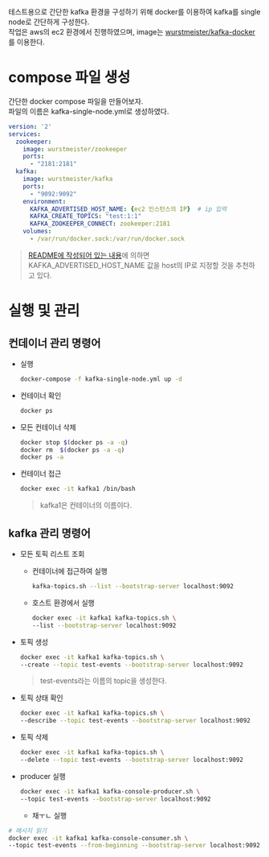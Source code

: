 
테스트용으로 간단한 kafka 환경을 구성하기 위해 docker를 이용하여 kafka를 single node로 간단하게 구성한다.  
작업은 aws의 ec2 환경에서 진행하였으며, image는 [wurstmeister/kafka-docker](https://github.com/wurstmeister/kafka-docker)를 이용한다.



# compose 파일 생성
간단한 docker compose 파일을 만들어보자.  
파일의 이름은 kafka-single-node.yml로 생성하였다.
```yaml
version: '2'
services:
  zookeeper:
    image: wurstmeister/zookeeper
    ports:
      - "2181:2181"
  kafka:
    image: wurstmeister/kafka
    ports:
      - "9092:9092"
    environment:
      KAFKA_ADVERTISED_HOST_NAME: {ec2 인스턴스의 IP}  # ip 입력
      KAFKA_CREATE_TOPICS: "test:1:1"
      KAFKA_ZOOKEEPER_CONNECT: zookeeper:2181
    volumes:
      - /var/run/docker.sock:/var/run/docker.sock
```

> [README에 작성되어 있는 내용](https://github.com/wurstmeister/kafka-docker#pre-requisites)에 의하면 KAFKA_ADVERTISED_HOST_NAME 값을 host의 IP로 지정할 것을 추천하고 있다.


# 실행 및 관리

## 컨데이너 관리 명령어
* 실행
    ```bash
    docker-compose -f kafka-single-node.yml up -d
    ```
* 컨테이너 확인
    ```bash
    docker ps
    ```
* 모든 컨테이너 삭제
    ```bash
    docker stop $(docker ps -a -q)
    docker rm  $(docker ps -a -q)
    docker ps -a
    ```
* 컨테이너 접근
    ```bash
    docker exec -it kafka1 /bin/bash
    ```
    > kafka1은 컨테이너의 이름이다.

## kafka 관리 명령어

* 모든 토픽 리스트 조회
    * 컨테이너에 접근하여 실행
        ```bash
        kafka-topics.sh --list --bootstrap-server localhost:9092
        ```
    * 호스트 환경에서 실행
        ```bash
        docker exec -it kafka1 kafka-topics.sh \
        --list --bootstrap-server localhost:9092
        ```
* 토픽 생성
    ```bash
    docker exec -it kafka1 kafka-topics.sh \
    --create --topic test-events --bootstrap-server localhost:9092
    ```
    > test-events라는 이름의 topic을 생성한다.

* 토픽 상태 확인
    ```bash
    docker exec -it kafka1 kafka-topics.sh \
    --describe --topic test-events --bootstrap-server localhost:9092
    ```
* 토픽 삭제
    ```bash
    docker exec -it kafka1 kafka-topics.sh \
    --delete --topic test-events --bootstrap-server localhost:9092
    ```
* producer 실행
    ```bash
    docker exec -it kafka1 kafka-console-producer.sh \
    --topic test-events --bootstrap-server localhost:9092
    ```
    * 채ㅜㄴ 실행
```bash
# 메시지 읽기
docker exec -it kafka1 kafka-console-consumer.sh \
--topic test-events --from-beginning --bootstrap-server localhost:9092
```